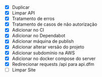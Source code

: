 - [x] Duplicar
- [x] Limpar API
- [x] Tratamento de erros
- [x] Tratamento de casos de não autorização
- [x] Adicionar no CI
- [x] Adicionar no Dependabot
- [x] Adicionar máquina de publish
- [x] Adicionar alterar versão do projeto
- [x] Adicionar subdomínio na AWS
- [x] Adicionar no docker compose do server
- [x] Redirecionar requests /api para api.dfm
- [ ] Limpar Site
